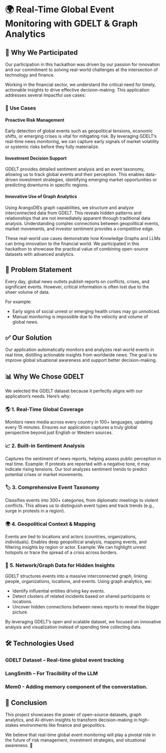 # 🌍 **Real-Time Global Event Monitoring with GDELT & Graph Analytics**

## 🚀 **Why We Participated**
Our participation in this hackathon was driven by our passion for innovation and our commitment to solving real-world challenges at the intersection of technology and finance.

Working in the financial sector, we understand the critical need for timely, actionable insights to drive effective decision-making. This application addresses several impactful use cases:

### 🔹 **Use Cases**
#### **Proactive Risk Management**
Early detection of global events such as geopolitical tensions, economic shifts, or emerging crises is vital for mitigating risk.
By leveraging GDELT’s real-time news monitoring, we can capture early signals of market volatility or systemic risks before they fully materialize.

#### **Investment Decision Support**
GDELT provides detailed sentiment analysis and an event taxonomy, allowing us to track global events and their perception.
This enables data-driven investment strategies, identifying emerging market opportunities or predicting downturns in specific regions.

#### **Innovative Use of Graph Analytics**
Using ArangoDB’s graph capabilities, we structure and analyze interconnected data from GDELT.
This reveals hidden patterns and relationships that are not immediately apparent through traditional data analysis.
Understanding complex connections between geopolitical events, market movements, and investor sentiment provides a competitive edge.

These real-world use cases demonstrate how Knowledge Graphs and LLMs can bring innovation to the financial world. We participated in this hackathon to showcase the practical value of combining open-source datasets with advanced analytics.

## 🛑 **Problem Statement**
Every day, global news outlets publish reports on conflicts, crises, and significant events. However, critical information is often lost due to the sheer volume of data.

For example:
- Early signs of social unrest or emerging health crises may go unnoticed.
- Manual monitoring is impossible due to the velocity and volume of global news.

## ✅ **Our Solution**
Our application automatically monitors and analyzes real-world events in real time, distilling actionable insights from worldwide news. The goal is to improve global situational awareness and support better decision-making.

## 📊 **Why We Chose GDELT**
We selected the GDELT dataset because it perfectly aligns with our application’s needs. Here’s why:

### 🌎 **1. Real-Time Global Coverage**
Monitors news media across every country in 100+ languages, updating every 15 minutes.
Ensures our application captures a truly global perspective beyond just English or Western sources.

### 📈 **2. Built-in Sentiment Analysis**
Captures the sentiment of news reports, helping assess public perception in real time.
Example: If protests are reported with a negative tone, it may indicate rising tensions.
Our tool analyzes sentiment trends to predict potential crises or market movements.

### 🏷️ **3. Comprehensive Event Taxonomy**
Classifies events into 300+ categories, from diplomatic meetings to violent conflicts.
This allows us to distinguish event types and track trends (e.g., surge in protests in a region).

### 🌍 **4. Geopolitical Context & Mapping**
Events are tied to locations and actors (countries, organizations, individuals).
Enables deep geopolitical analysis, mapping events, and filtering insights by region or actor.
Example: We can highlight unrest hotspots or trace the spread of a crisis across borders.

### 🔗 **5. Network/Graph Data for Hidden Insights**
GDELT structures events into a massive interconnected graph, linking people, organizations, locations, and events.
Using graph analytics, we:
- Identify influential entities driving key events.
- Detect clusters of related incidents based on shared participants or locations.
- Uncover hidden connections between news reports to reveal the bigger picture.

By leveraging GDELT’s open and scalable dataset, we focused on innovative analysis and visualization instead of spending time collecting data.

## 🛠️ Technologies Used
### GDELT Dataset – Real-time global event tracking
### LangSmith – For Tracibility of the LLM
### Mem0 - Adding memory component of the converstation.

## 📢 **Conclusion**
This project showcases the power of open-source datasets, graph analytics, and AI-driven insights to transform decision-making in high-stakes environments like finance and geopolitics.

We believe that real-time global event monitoring will play a pivotal role in the future of risk management, investment strategies, and situational awareness. 🚀
